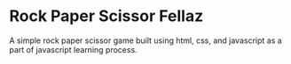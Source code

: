 # Rock Paper Scissor Fellaz
A simple rock paper scissor game built using html, css, and javascript as a part of javascript learning process.
